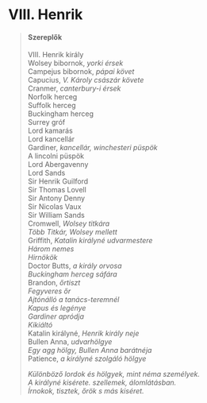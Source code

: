<!-- ======================================================================
--- Search engine
title:          VIII. Henrik
keywords:       VIII. Henrik, királydráma
description:    William Shakespeare: VIII. Henrik.
--- Menu system
order:          90
text:           VIII. Henrik
hidden:         false
umbel:          false
--- Page properties
id:             /histories/henry-viii
document:       
layout:         layout-2-left
$-left:         play-list
searchable:     true
======================================================================= -->

# VIII. Henrik

>   #### Szereplők
>   
>   VIII. Henrik király  
    Wolsey bibornok, _yorki érsek_  
    Campejus bibornok, _pápai követ_  
    Capucius, _V. Károly császár követe_  
    Cranmer, _canterbury-i érsek_  
    Norfolk herceg  
    Suffolk herceg  
    Buckingham herceg  
    Surrey gróf  
    Lord kamarás  
    Lord kancellár  
    Gardiner, _kancellár, winchesteri püspök_  
    A lincolni püspök  
    Lord Abergavenny  
    Lord Sands  
    Sir Henrik Guilford  
    Sir Thomas Lovell  
    Sir Antony Denny  
    Sir Nicolas Vaux  
    Sir William Sands  
    Cromwell, _Wolsey titkára_  
    _Több Titkár, Wolsey mellett_  
    Griffith, _Katalin királyné udvarmestere_  
    _Három nemes_  
    _Hirnökök_  
    Doctor Butts, _a király orvosa_  
    _Buckingham herceg sáfára_  
    Brandon, _őrtiszt_  
    _Fegyveres őr_  
    _Ajtónálló a tanács-teremnél_  
    _Kapus és legénye_  
    _Gardiner apródja_  
    _Kikiáltó_  
    Katalin királyné, _Henrik király neje_  
    Bullen Anna, _udvarhölgye_  
    _Egy agg hölgy, Bullen Anna barátnéja_  
    Patience, _a királyné szolgáló hölgye_
>   
>   _Különböző lordok és hölgyek, mint néma személyek.    
    A királyné kisérete. szellemek, álomlátásban.  
    Írnokok, tisztek, őrök s más kiséret._
